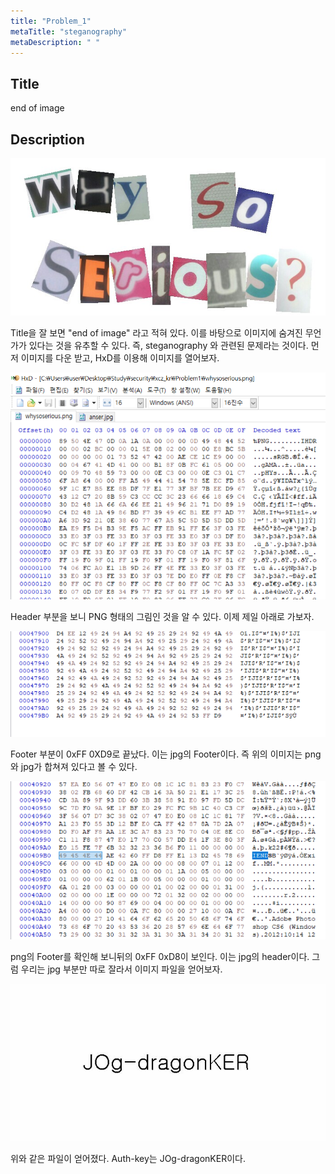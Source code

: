 ```yaml
---
title: "Problem_1"
metaTitle: "steganography"
metaDescription: " "
---
```


## Title

end of image

## Description

![](images/whysoserious.png)

Title을 잘 보면 "end of image" 라고 적혀 있다. 이를 바탕으로 이미지에 숨겨진 무언가가 있다는 것을 유추할 수 있다. 즉, steganography 와 관련된 문제라는 것이다. 먼저 이미지를 다운 받고, HxD를 이용해 이미지를 열어보자. 

![](../../src/components/images/problem1_hxd.png)

Header 부분을 보니 PNG 형태의 그림인 것을 알 수 있다. 이제 제일 아래로 가보자. 

![](../../src/components/images/problem1_hxd_end.png)

Footer 부분이 0xFF 0XD9로 끝났다. 이는 jpg의 Footer이다. 즉 위의 이미지는 png와 jpg가 합쳐져 있다고 볼 수 있다. 

![](../../src/components/images/problem1_hxd_png_end.png)

png의 Footer를 확인해 보니뒤의 0xFF 0xD8이 보인다. 이는 jpg의 header이다. 그럼 우리는 jpg 부분만 따로 잘라서 이미지 파일을 얻어보자. 

![](../../src/components/images/answer.jpg)

위와 같은 파일이 얻어졌다. Auth-key는 JOg-dragonKER이다. 